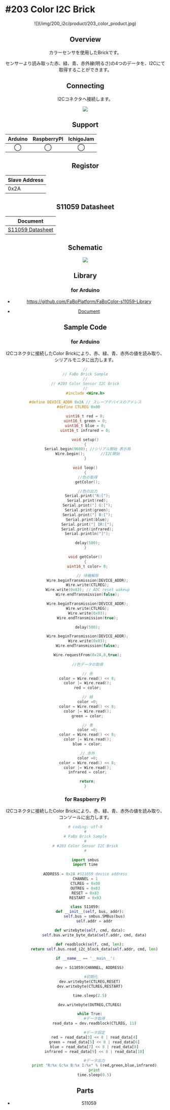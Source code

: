 # #203 Color I2C Brick

<center>![](/img/200_i2c/product/203_color_product.jpg)
<!--COLORME-->

## Overview
カラーセンサを使用したBrickです。

センサーより読み取った赤、緑、青、赤外線(明るさ)の4つのデータを、I2Cにて取得することができます。

## Connecting
I2Cコネクタへ接続します。

![](/img/200_i2c/connect/203_color_connect.jpg)

## Support
|Arduino|RaspberryPI|IchigoJam|
|:--:|:--:|:--:|
|◯|◯|◯|

## Registor
| Slave Address |
| -- |
| 0x2A |

## S11059 Datasheet
| Document |
| -- |
| [S11059 Datasheet](http://www.hamamatsu.com/resources/pdf/ssd/s11059-02dt_etc_kpic1082j.pdf) |

## Schematic
![](/img/200_i2c/schematic/203_color_schematic.png)

## Library

### for Arduino
- https://github.com/FaBoPlatform/FaBoColor-s11059-Library

- [Document](
http://fabo.io/doxygen/FaBoColor-s11059-Library/)

## Sample Code
### for Arduino
I2Cコネクタに接続したColor Brickにより、赤、緑、青、赤外の値を読み取り、シリアルモニタに出力します。

```c
//
// FaBo Brick Sample
//
// #203 Color Sensor I2C Brick
//
#include <Wire.h>

#define DEVICE_ADDR 0x2A // スレーブデバイスのアドレス
#define CTLREG 0x00      

uint16_t red = 0;
uint16_t green = 0;
uint16_t blue = 0;
uint16_t infrared = 0;

void setup()
{
  Serial.begin(9600); //シリアル開始 表示用
  Wire.begin();       //I2C開始
}

void loop()
{
  //色の取得
  getColor();

  //色の出力
  Serial.print("R:[");
  Serial.print(red);
  Serial.print("] G:[");
  Serial.print(green);
  Serial.print("] B:[");
  Serial.print(blue);
  Serial.print("] IR:[");
  Serial.print(infrared);
  Serial.println("]");

  delay(500);
}

void getColor()
{
  uint16_t color= 0;

  // 待機解除
  Wire.beginTransmission(DEVICE_ADDR);
  Wire.write(CTLREG);
  Wire.write(0x83); // ADC reset wakeup
  Wire.endTransmission(false);

  Wire.beginTransmission(DEVICE_ADDR);
  Wire.write(CTLREG);
  Wire.write(0x03);
  Wire.endTransmission(true);

  delay(500);

  Wire.beginTransmission(DEVICE_ADDR);
  Wire.write(0x03);
  Wire.endTransmission(false);

  Wire.requestFrom(0x2A,8,true);
 
  //色データの取得

  // 赤
  color = Wire.read() << 8;
  color |= Wire.read();
  red = color;

  // 緑
  color =0;
  color = Wire.read() << 8;
  color |= Wire.read();
  green = color;

  // 青
  color =0;
  color = Wire.read() << 8;
  color |= Wire.read();
  blue = color;

  // 赤外
  color =0;
  color = Wire.read() << 8;
  color |= Wire.read();
  infrared = color;

  return;
}
```

### for Raspberry PI
I2Cコネクタに接続したColor Brickにより、赤、緑、青、赤外の値を読み取り、コンソールに出力します。

```python
# coding: utf-8
#
# FaBo Brick Sample
#
# #203 Color Sensor I2C Brick
#

import smbus
import time
  
ADDRESS = 0x2A #S11059 device address
CHANNEL = 1
CTLREG = 0x00
OUTREG = 0x03
RESET = 0x83
RESTART = 0x03

class S11059:
    def __init__(self, bus, addr):
        self.bus = smbus.SMBus(bus)
        self.addr = addr

    def writebyte(self, cmd, data):
        self.bus.write_byte_data(self.addr, cmd, data)

    def readblock(self, cmd, len):
        return self.bus.read_i2c_block_data(self.addr, cmd, len)
 
if __name__ == '__main__':

    dev = S11059(CHANNEL, ADDRESS)

     #初期化
    dev.writebyte(CTLREG,RESET)
    dev.writebyte(CTLREG,RESTART)

    time.sleep(2.5)

    dev.writebyte(OUTREG,CTLREG)

    while True:
        #データ取得
        read_data = dev.readblock(CTLREG, 11)

        #データ設定
        red = read_data[3] << 8 | read_data[4]
        green = read_data[5] << 8 | read_data[6]
        blue = read_data[7] << 8 | read_data[8]
        infrared = read_data[9] << 8 | read_data[10]

        #データ出力
        print "R:%x G:%x B:%x I:%x" % (red,green,blue,infrared)
        print
        time.sleep(0.5)
```


## Parts
- S11059
